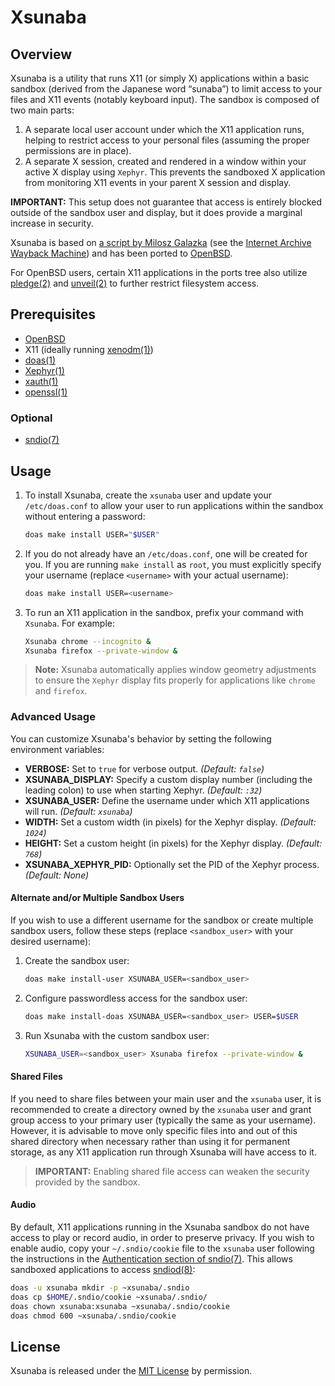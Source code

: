 # Xsunaba

## Overview

Xsunaba is a utility that runs X11 (or simply X) applications within a basic sandbox (derived from the Japanese word “sunaba”) to limit access to your files and X11 events (notably keyboard input). The sandbox is composed of two main parts:

1. A separate local user account under which the X11 application runs, helping to restrict access to your personal files (assuming the proper permissions are in place).
2. A separate X session, created and rendered in a window within your active X display using `Xephyr`. This prevents the sandboxed X application from monitoring X11 events in your parent X session and display.

**IMPORTANT:** This setup does not guarantee that access is entirely blocked outside of the sandbox user and display, but it does provide a marginal increase in security.

Xsunaba is based on [a script by Milosz Galazka](https://blog.sleeplessbeastie.eu/2013/07/19/how-to-create-browser-sandbox/) (see the [Internet Archive Wayback Machine](https://web.archive.org/web/20210115000000*/https://blog.sleeplessbeastie.eu/2013/07/19/how-to-create-browser-sandbox/)) and has been ported to [OpenBSD](http://www.openbsd.org/).

For OpenBSD users, certain X11 applications in the ports tree also utilize [pledge(2)](https://man.openbsd.org/pledge) and [unveil(2)](https://man.openbsd.org/unveil) to further restrict filesystem access.

## Prerequisites

- [OpenBSD](https://www.openbsd.org/faq/faq4.html#Download)
- X11 (ideally running [xenodm(1)](https://man.openbsd.org/xenodm))
- [doas(1)](https://man.openbsd.org/doas)
- [Xephyr(1)](https://man.openbsd.org/Xephyr)
- [xauth(1)](https://man.openbsd.org/xauth)
- [openssl(1)](https://man.openbsd.org/openssl)

### Optional

- [sndio(7)](https://man.openbsd.org/sndio)

## Usage

1. To install Xsunaba, create the `xsunaba` user and update your `/etc/doas.conf` to allow your user to run applications within the sandbox without entering a password:

    ```sh
    doas make install USER="$USER"
    ```

2. If you do not already have an `/etc/doas.conf`, one will be created for you. If you are running `make install` as `root`, you must explicitly specify your username (replace `<username>` with your actual username):

    ```sh
    doas make install USER=<username>
    ```

3. To run an X11 application in the sandbox, prefix your command with `Xsunaba`. For example:

    ```sh
    Xsunaba chrome --incognito &
    Xsunaba firefox --private-window &
    ```

> **Note:** Xsunaba automatically applies window geometry adjustments to ensure the `Xephyr` display fits properly for applications like `chrome` and `firefox`.

### Advanced Usage

You can customize Xsunaba's behavior by setting the following environment variables:

- **VERBOSE:** Set to `true` for verbose output. *(Default: `false`)*
- **XSUNABA_DISPLAY:** Specify a custom display number (including the leading colon) to use when starting Xephyr. *(Default: `:32`)*
- **XSUNABA_USER:** Define the username under which X11 applications will run. *(Default: `xsunaba`)*
- **WIDTH:** Set a custom width (in pixels) for the Xephyr display. *(Default: `1024`)*
- **HEIGHT:** Set a custom height (in pixels) for the Xephyr display. *(Default: `768`)*
- **XSUNABA_XEPHYR_PID:** Optionally set the PID of the Xephyr process. *(Default: None)*

#### Alternate and/or Multiple Sandbox Users

If you wish to use a different username for the sandbox or create multiple sandbox users, follow these steps (replace `<sandbox_user>` with your desired username):

1. Create the sandbox user:

    ```sh
    doas make install-user XSUNABA_USER=<sandbox_user>
    ```

2. Configure passwordless access for the sandbox user:

    ```sh
    doas make install-doas XSUNABA_USER=<sandbox_user> USER=$USER
    ```

3. Run Xsunaba with the custom sandbox user:

    ```sh
    XSUNABA_USER=<sandbox_user> Xsunaba firefox --private-window &
    ```

#### Shared Files

If you need to share files between your main user and the `xsunaba` user, it is recommended to create a directory owned by the `xsunaba` user and grant group access to your primary user (typically the same as your username). However, it is advisable to move only specific files into and out of this shared directory when necessary rather than using it for permanent storage, as any X11 application run through Xsunaba will have access to it.

> **IMPORTANT:** Enabling shared file access can weaken the security provided by the sandbox.

#### Audio

By default, X11 applications running in the Xsunaba sandbox do not have access to play or record audio, in order to preserve privacy. If you wish to enable audio, copy your `~/.sndio/cookie` file to the `xsunaba` user following the instructions in the [Authentication section of sndio(7)](https://man.openbsd.org/sndio#Authentication). This allows sandboxed applications to access [sndiod(8)](https://man.openbsd.org/sndiod):

```sh
doas -u xsunaba mkdir -p ~xsunaba/.sndio
doas cp $HOME/.sndio/cookie ~xsunaba/.sndio/
doas chown xsunaba:xsunaba ~xsunaba/.sndio/cookie
doas chmod 600 ~xsunaba/.sndio/cookie
```

## License

Xsunaba is released under the [MIT License](LICENSE) by permission.